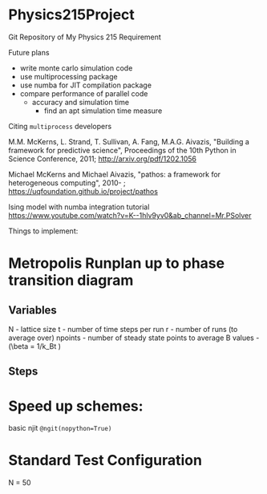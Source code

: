 # Physics215Project
Git Repository of My Physics 215 Requirement

Future plans
- write monte carlo simulation code
- use multiprocessing package
- use numba for JIT compilation package
- compare performance of parallel code
    - accuracy and simulation time
        - find an apt simulation time measure


Citing `multiprocess` developers

M.M. McKerns, L. Strand, T. Sullivan, A. Fang, M.A.G. Aivazis,
"Building a framework for predictive science", Proceedings of
the 10th Python in Science Conference, 2011;
http://arxiv.org/pdf/1202.1056

Michael McKerns and Michael Aivazis,
"pathos: a framework for heterogeneous computing", 2010- ;
https://uqfoundation.github.io/project/pathos

Ising model with numba integration tutorial
https://www.youtube.com/watch?v=K--1hlv9yv0&ab_channel=Mr.PSolver


Things to implement:

# Metropolis Runplan up to phase transition diagram
## Variables
N - lattice size
t - number of time steps per run
r - number of runs (to average over)
npoints - number of steady state points to average
B values - \(\beta = 1/k_Bt \)
## Steps


# Speed up schemes:
basic njit
`@ngit(nopython=True)`

# Standard Test Configuration
N = 50

